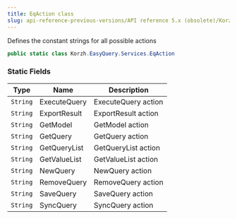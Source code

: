```yaml
---
title: EqAction class
slug: api-reference-previous-versions/API reference 5.x (obsolete)/Korzh.EasyQuery.Services namespace/eqaction-class
---
```



Defines the constant strings for all possible actions
```csharp
public static class Korzh.EasyQuery.Services.EqAction

```

### Static Fields

| Type | Name | Description | 
| --- | --- | --- | 
| `String` | ExecuteQuery | ExecuteQuery action | 
| `String` | ExportResult | ExportResult action | 
| `String` | GetModel | GetModel action | 
| `String` | GetQuery | GetQuery action | 
| `String` | GetQueryList | GetQueryList action | 
| `String` | GetValueList | GetValueList action | 
| `String` | NewQuery | NewQuery action | 
| `String` | RemoveQuery | RemoveQuery action | 
| `String` | SaveQuery | SaveQuery action | 
| `String` | SyncQuery | SyncQuery action |